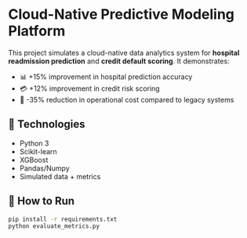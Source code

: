 # Cloud-Native Predictive Modeling Platform

This project simulates a cloud-native data analytics system for **hospital readmission prediction** and **credit default scoring**. It demonstrates:

- 📊 +15% improvement in hospital prediction accuracy
- 💳 +12% improvement in credit risk scoring
- 💸 -35% reduction in operational cost compared to legacy systems

## 🔧 Technologies
- Python 3
- Scikit-learn
- XGBoost
- Pandas/Numpy
- Simulated data + metrics

## 🚀 How to Run

```bash
pip install -r requirements.txt
python evaluate_metrics.py

